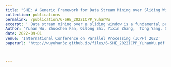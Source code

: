 ```yaml
---
title: "SHE: A Generic Framework for Data Stream Mining over Sliding Windows."
collection: publications
permalink: /publication/6-SHE_2022ICPP_YuhanWu
excerpt: ' Data stream mining over a sliding window is a fundamental problem in many applications, such as financial data trackers, intrusion detection and QoS. To meet the demand for high throughput of high speed data streams, hardware platforms (FPGA/ASIC) have been designed. These hardware platforms have three constraints for algorithms running on, which are 1) small memory usage 2) single stage memory access and 3) limited concurrent memory access. Algorithms perfectly fit in with these constraints will enable a highest utilization of these hardware platforms. However, no existing sliding window algorithm is specifically designed for hardware platforms. In this paper, we propose the Sliding Hardware Estimator (SHE), which is a generic framework that extends existing fixed window algorithms to sliding windows for hardware platforms. The key idea of SHE is that, during insertions we approximately delete out-dated information with little time and space overhead, while during queries we design sophisticated techniques to minimize error. We have fully implemented our SHE on FPGA, achieving a throughput of 544 Mips. We apply SHE to four typical data stream mining tasks. Experimental results show that, when compared with the state-of-the-art which cannot be implemented in hardware, SHE reduces the error by up to 100 times in membership queries. All related source codes are anonymously released at Github. '
Author: 'Yuhan Wu, Zhuochen Fan, Qilong Shi, Yixin Zhang,  Tong Yang, Cheng Chen, Zheng Zhong, Junnan Li, Ariel Shtul, Yaofeng Tu.'
date: 2022-09-01
venue: 'International Conference on Parallel Processing (ICPP) 2022'
paperurl: 'http://wuyuhan3z.github.io/files/6-SHE_2022ICPP_YuhanWu.pdf'


   
---
```


<!-- citation: 'Your Name, You. (2009). &quot;Paper Title Number 1.&quot; <i>Journal 1</i>. 1(1).' -->

<!-- This paper is about the number 1. The number 2 is left for future work. -->

<!-- Recommended citation: Your Name, You. (2009). "Paper Title Number 1." <i>Journal 1</i>. 1(1). -->
